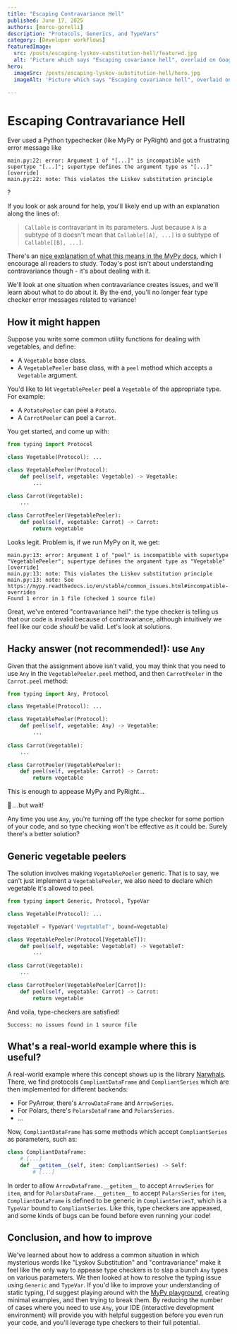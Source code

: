 ```yaml
---
title: "Escaping Contravariance Hell"
published: June 17, 2025
authors: [marco-gorelli]
description: "Protocols, Generics, and TypeVars"
category: [Developer workflows]
featuredImage:
  src: /posts/escaping-lyskov-substitution-hell/featured.jpg
  alt: 'Picture which says "Escaping covariance hell", overlaid on Google Street View image of Hell, Norway'
hero:
  imageSrc: /posts/escaping-lyskov-substitution-hell/hero.jpg
  imageAlt: 'Picture which says "Escaping covariance hell", overlaid on Google Street View image of Hell, Norway'

---
```


# Escaping Contravariance Hell

Ever used a Python typechecker (like MyPy or PyRight) and got a frustrating error message like

```console
main.py:22: error: Argument 1 of "[...]" is incompatible with supertype "[...]"; supertype defines the argument type as "[...]"  [override]
main.py:22: note: This violates the Liskov substitution principle
```

?

If you look or ask around for help, you'll likely end up with an explanation along the lines of:

> `Callable` is contravariant in its parameters. Just because `A` is a subtype of `B` doesn't mean that `Callable[[A], ...]` is a subtype of `Callable[[B], ...]`.

There's an [nice explanation of what this means in the MyPy docs](https://mypy.readthedocs.io/en/latest/generics.html#variance-of-generic-types), which I encourage all readers to study. Today's post isn't about understanding contravariance though - it's about dealing with it.

We'll look at one situation when contravariance creates issues, and we'll learn about what to do about it. By the end, you'll no longer fear type checker error messages related to variance!

## How it might happen

Suppose you write some common utility functions for dealing with vegetables, and define:

- A `Vegetable` base class.
- A `VegetablePeeler` base class, with a `peel` method which accepts a `Vegetable` argument.

You'd like to let `VegetablePeeler` peel a `Vegetable` of the appropriate type. For example:

- A `PotatoPeeler` can peel a `Potato`.
- A `CarrotPeeler` can peel a `Carrot`.

You get started, and come up with:

```python
from typing import Protocol

class Vegetable(Protocol): ...

class VegetablePeeler(Protocol):
    def peel(self, vegetable: Vegetable) -> Vegetable:
        ...
    
class Carrot(Vegetable):
    ...

class CarrotPeeler(VegetablePeeler):
    def peel(self, vegetable: Carrot) -> Carrot:
        return vegetable
```

Looks legit. Problem is, if we run MyPy on it, we get:

```console
main.py:13: error: Argument 1 of "peel" is incompatible with supertype "VegetablePeeler"; supertype defines the argument type as "Vegetable"  [override]
main.py:13: note: This violates the Liskov substitution principle
main.py:13: note: See https://mypy.readthedocs.io/en/stable/common_issues.html#incompatible-overrides
Found 1 error in 1 file (checked 1 source file)
```

Great, we've entered "contravariance hell": the type checker is telling us that our code is invalid because of contravariance, although intuitively we feel like our code _should_ be valid. Let's look at solutions.

## Hacky answer (not recommended!): use `Any`

Given that the assignment above isn't valid, you may think that you need to use `Any` in the `VegetablePeeler.peel` method, and then `CarrotPeeler` in the `Carrot.peel` method:

```py
from typing import Any, Protocol

class Vegetable(Protocol): ...

class VegetablePeeler(Protocol):
    def peel(self, vegetable: Any) -> Vegetable:
        ...
    
class Carrot(Vegetable):
    ...

class CarrotPeeler(VegetablePeeler):
    def peel(self, vegetable: Carrot) -> Carrot:
        return vegetable
```

This is enough to appease MyPy and PyRight...

🛑 ...but wait!

Any time you use `Any`, you're turning off the type checker for some portion of your code, and so type checking won't be effective as it could be. Surely there's a better solution?

## Generic vegetable peelers

The solution involves making `VegetablePeeler` generic. That is to say, we can't just implement a `VegetablePeeler`, we also need to declare which vegetable it's allowed to peel.

```py
from typing import Generic, Protocol, TypeVar

class Vegetable(Protocol): ...

VegetableT = TypeVar('VegetableT', bound=Vegetable)

class VegetablePeeler(Protocol[VegetableT]):
    def peel(self, vegetable: VegetableT) -> VegetableT:
        ...
    
class Carrot(Vegetable):
    ...

class CarrotPeeler(VegetablePeeler[Carrot]):
    def peel(self, vegetable: Carrot) -> Carrot:
        return vegetable
```

And voila, type-checkers are satisfied!

```console
Success: no issues found in 1 source file
```

## What's a real-world example where this is useful?

A real-world example where this concept shows up is the library [Narwhals](github.com/narwhals-dev/narwhals). There, we find protocols `CompliantDataFrame` and `CompliantSeries` which are then implemented for different backends:

- For PyArrow, there's `ArrowDataFrame` and `ArrowSeries`.
- For Polars, there's `PolarsDataFrame` and `PolarsSeries`.
- ...

Now, `CompliantDataFrame` has some methods which accept `CompliantSeries` as parameters, such as:

```py
class CompliantDataFrame:
    # [...]
    def __getitem__(self, item: CompliantSeries) -> Self:
        # [...]
```

In order to allow `ArrowDataFrame.__getitem__` to accept `ArrowSeries` for `item`, and for `PolarsDataFrame.__getitem__` to accept `PolarsSeries` for `item`, `CompliantDataFrame` is defined to be generic in `CompliantSeriesT`, which is a `TypeVar` bound to `CompliantSeries`. Like this, type checkers are appeased, and some kinds of bugs can be found before even running your code!

## Conclusion, and how to improve

We've learned about how to address a common situation in which mysterious words like "Lyskov Substitution" and "contravariance" make it feel like the only way to appease type checkers is to slap a bunch `Any` types on various parameters. We then looked at how to resolve the typing issue using `Generic` and `TypeVar`. If you'd like to improve your understanding of static typing, I'd suggest playing around with the [MyPy playground](https://mypy-play.net/), creating minimal examples, and then trying to break them. By reducing the number of cases where you need to use `Any`, your IDE (interactive development environment) will provide you with helpful suggestion before you even run your code, and you'll leverage type checkers to their full potential.
